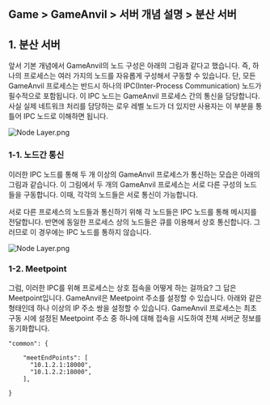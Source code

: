 ## Game > GameAnvil > 서버 개념 설명 > 분산 서버



## 1. 분산 서버

앞서 기본 개념에서 GameAnvil의 노드 구성은 아래의 그림과 같다고 했습니다. 즉, 하나의 프로세스는 여러 가지의 노드를 자유롭게 구성해서 구동할 수 있습니다. 단, 모든 GameAnvil 프로세스는 반드시 하나의 IPC(Inter-Process Communication) 노드가 필수적으로 포함됩니다. 이 IPC 노드는 GameAnvil 프로세스 간의 통신을 담당합니다. 사실 실제 네트워크 처리를 담당하는 로우 레벨 노드가 더 있지만 사용자는 이 부분을 통틀어 IPC 노드로 이해하면 됩니다.

![Node Layer.png](http://static.toastoven.net/prod_gameanvil/images/NodeLayer.png)



### 1-1. 노드간 통신

이러한 IPC 노드를 통해 두 개 이상의 GameAnvil 프로세스가 통신하는 모습은 아래의 그림과 같습니다. 이 그림에서 두 개의 GameAnvil 프로세스는 서로 다른 구성의 노드들을 구동합니다. 이때, 각각의 노드들은 서로 통신이 가능합니다.

서로 다른 프로세스의 노드들과 통신하기 위해 각 노드들은 IPC 노드를 통해 메시지를 전달합니다. 반면에 동일한 프로세스 상의 노드들은 큐를 이용해서 상호 통신합니다. 그러므로 이 경우에는 IPC 노드를 통하지 않습니다.

![Node Layer.png](http://static.toastoven.net/prod_gameanvil/images/IPC.png)



### 1-2. Meetpoint

그럼, 이러한 IPC를 위해 프로세스는 상호 접속을 어떻게 하는 걸까요? 그 답은 Meetpoint입니다. GameAnvil은 Meetpoint 주소를 설정할 수 있습니다. 아래와 같은 형태인데 하나 이상의 IP 주소 쌍을 설정할 수 있습니다. GameAnvil 프로세스는 최초 구동 시에 설정된 Meetpoint 주소 중 하나에 대해 접속을 시도하여 전체 서버군 정보를 동기화합니다.

```
"common": {

    "meetEndPoints": [
      "10.1.2.1:18000",
      "10.1.2.2:18000",
    ],

}
```

